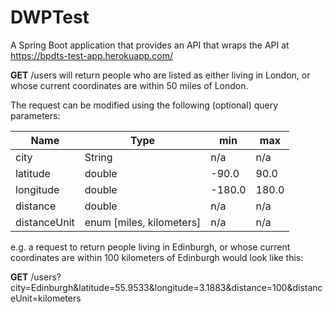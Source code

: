 # DWPTest

A Spring Boot application that provides an API that wraps the API at https://bpdts-test-app.herokuapp.com/

**GET** /users will return people who are listed as either living in London, or whose current coordinates are within 50 miles of London.

The request can be modified using the following (optional) query parameters:

| Name               | Type                     | min    |  max   |
| ------------------ | ------------------------ | ------ | ------ |
| city               | String                   | n/a    | n/a    |
| latitude           | double                   | -90.0  | 90.0   |
| longitude          | double                   | -180.0 | 180.0  |
| distance           | double                   | n/a    | n/a    |
| distanceUnit       | enum [miles, kilometers] | n/a    | n/a    |

e.g. a request to return people living in Edinburgh, or whose current coordinates are within 100 kilometers of Edinburgh would look like this:

**GET** /users?city=Edinburgh&latitude=55.9533&longitude=3.1883&distance=100&distanceUnit=kilometers

